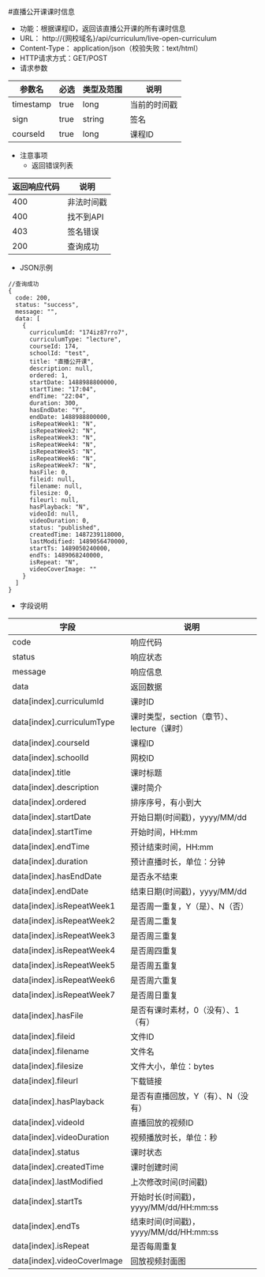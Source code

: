 #直播公开课课时信息
* 功能：根据课程ID，返回该直播公开课的所有课时信息
* URL： http://{网校域名}/api/curriculum/live-open-curriculum
* Content-Type： application/json（校验失败：text/html）
* HTTP请求方式：GET/POST
* 请求参数

|参数名|	必选|	类型及范围|	说明|
|----|----|----|----|
| timestamp | true | long | 当前的时间戳 |
| sign | true | string | 签名 |
| courseId | true | long | 课程ID |

* 注意事项
  * 返回错误列表

| 返回响应代码 | 说明     |
|----------- | -------- |
|400         | 非法时间戳 |
|400         |	找不到API|
|403         |	签名错误  |
|200         |	查询成功  |

* JSON示例
````
//查询成功
{
  code: 200,
  status: "success",
  message: "",
  data: [
	{
	  curriculumId: "174iz87rro7",
	  curriculumType: "lecture",
	  courseId: 174,
	  schoolId: "test",
	  title: "直播公开课",
	  description: null,
	  ordered: 1,
	  startDate: 1488988800000,
	  startTime: "17:04",
	  endTime: "22:04",
	  duration: 300,
	  hasEndDate: "Y",
	  endDate: 1488988800000,
	  isRepeatWeek1: "N",
	  isRepeatWeek2: "N",
	  isRepeatWeek3: "N",
	  isRepeatWeek4: "N",
	  isRepeatWeek5: "N",
	  isRepeatWeek6: "N",
	  isRepeatWeek7: "N",
	  hasFile: 0,
	  fileid: null,
	  filename: null,
	  filesize: 0,
	  fileurl: null,
	  hasPlayback: "N",
	  videoId: null,
	  videoDuration: 0,
	  status: "published",
	  createdTime: 1487239118000,
	  lastModified: 1489056470000,
	  startTs: 1489050240000,
	  endTs: 1489068240000,
	  isRepeat: "N",
	  videoCoverImage: ""
	}
  ]
}
````

* 字段说明

|字段|说明|
|---|---|
|code|	响应代码|
|status|	响应状态|
|message|	响应信息|
|data|	返回数据|
|data[index].curriculumId|课时ID|
|data[index].curriculumType|课时类型，section（章节）、lecture（课时）|
|data[index].courseId|课程ID|
|data[index].schoolId|网校ID|
|data[index].title|课时标题|
|data[index].description|课时简介|
|data[index].ordered|排序序号，有小到大|
|data[index].startDate|开始日期(时间戳)，yyyy/MM/dd|
|data[index].startTime|开始时间，HH:mm|
|data[index].endTime|预计结束时间，HH:mm|
|data[index].duration|预计直播时长，单位：分钟|
|data[index].hasEndDate|是否永不结束|
|data[index].endDate|结束日期(时间戳)，yyyy/MM/dd|
|data[index].isRepeatWeek1|是否周一重复，Y（是）、N（否）|
|data[index].isRepeatWeek2|是否周二重复|
|data[index].isRepeatWeek3|是否周三重复|
|data[index].isRepeatWeek4|是否周四重复|
|data[index].isRepeatWeek5|是否周五重复|
|data[index].isRepeatWeek6|是否周六重复|
|data[index].isRepeatWeek7|是否周日重复|
|data[index].hasFile|是否有课时素材，0（没有）、1（有）|
|data[index].fileid|文件ID|
|data[index].filename|文件名|
|data[index].filesize|文件大小，单位：bytes|
|data[index].fileurl|下载链接|
|data[index].hasPlayback|是否有直播回放，Y（有）、N（没有）|
|data[index].videoId|直播回放的视频ID|
|data[index].videoDuration|视频播放时长，单位：秒|
|data[index].status|课时状态|
|data[index].createdTime|课时创建时间|
|data[index].lastModified|上次修改时间(时间戳)|
|data[index].startTs|开始时长(时间戳)，yyyy/MM/dd/HH:mm:ss|
|data[index].endTs|结束时间(时间戳)，yyyy/MM/dd/HH:mm:ss|
|data[index].isRepeat|是否每周重复|
|data[index].videoCoverImage|回放视频封面图|
